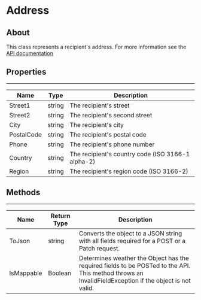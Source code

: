 # **Address**

## About
This class represents a recipient's address. For more information see the [API documentation](http://docs.paymentrails.com/#recipient-attributes)

## **Properties**
---
Name | Type | Description
---|---|---
Street1|string|The recipient's street
Street2|string|The recipient's second street
City|string|The recipient's city
PostalCode|string|The recipient's postal code
Phone|string|The recipient's phone number
Country|string|The recipient's country code (ISO 3166-1 alpha-2)
Region|string|The recipient's region code (ISO 3166-2)

## **Methods**
---
Name | Return Type | Description
--- | --- | --- 
ToJson | string | Converts the object to a JSON string with all fields required for a POST or a Patch request.
IsMappable | Boolean | Determines weather the Object has the required fields to be POSTed to the API. This method throws an InvalidFieldException if the object is not valid.


